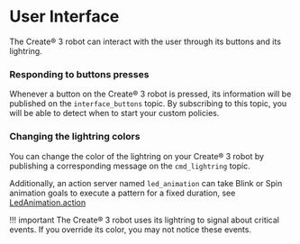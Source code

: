 # User Interface

The Create® 3 robot can interact with the user through its buttons and its lightring.

### Responding to buttons presses

Whenever a button on the Create® 3 robot is pressed, its information will be published on the `interface_buttons` topic.
By subscribing to this topic, you will be able to detect when to start your custom policies.

### Changing the lightring colors

You can change the color of the lightring on your Create® 3 robot by publishing a corresponding message on the `cmd_lightring` topic.

Additionally, an action server named `led_animation` can take Blink or Spin animation goals to execute a pattern for a fixed duration,
see [LedAnimation.action](https://github.com/iRobotEducation/irobot_create_msgs/blob/main/action/LedAnimation.action)

!!! important 
    The Create® 3 robot uses its lightring to signal about critical events. If you override its color, you may not notice these events.
